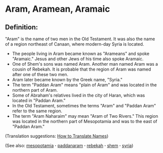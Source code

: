 # Aram, Aramean, Aramaic #

## Definition: ##

"Aram" is the name of two men in the Old Testament. It was also the name of a region northeast of Canaan, where modern-day Syria is located.

* The people living in Aram became known as "Arameans" and spoke "Aramaic." Jesus and other Jews of his time also spoke Aramaic.
* One of Shem's sons was named Aram. Another man named Aram was a cousin of Rebekah. It is probable that the region of Aram was named after one of these two men.
* Aram later became known by the Greek name, "Syria."
* The term "Paddan Aram" means "plain of Aram" and was located in the northern part of Aram.
* Some of Abraham's relatives lived in the city of Haran, which was located in "Paddan Aram."
* In the Old Testament, sometimes the terms "Aram" and "Paddan Aram" refer to the same region.
* The term "Aram Naharaim" may mean "Aram of Two Rivers." This region was located in the northern part of Mesopotamia and was to the east of "Paddan Aram."

(Translation suggestions: [How to Translate Names](https://git.door43.org/Door43/en-ta-translate-vol1/src/master/content/translate_names.md))

(See also: [mesopotamia](../other/mesopotamia.md) **·** [paddanaram](../other/paddanaram.md) **·** [rebekah](../other/rebekah.md) **·** [shem](../other/shem.md) **·** [syria](../other/syria.md))

